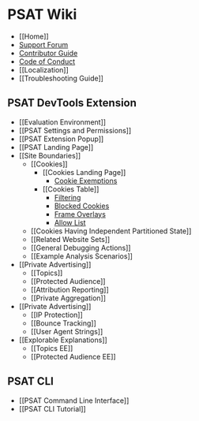 # PSAT Wiki

- [[Home]]
- [Support Forum](https://github.com/GoogleChromeLabs/ps-analysis-tool/discussions/categories/support-forum)
- [Contributor Guide](https://github.com/GoogleChromeLabs/ps-analysis-tool/blob/master/docs/CONTRIBUTING.md)
- [Code of Conduct](https://github.com/GoogleChromeLabs/ps-analysis-tool/blob/master/docs/code-of-conduct.md)
- [[Localization]]
- [[Troubleshooting Guide]]

## PSAT DevTools Extension

- [[Evaluation Environment]]
- [[PSAT Settings and Permissions]]
- [[PSAT Extension Popup]]
- [[PSAT Landing Page]]
- [[Site Boundaries]]
  - [[Cookies]]
    - [[Cookies Landing Page]]
      - [Cookie Exemptions](https://github.com/GoogleChromeLabs/ps-analysis-tool/wiki/Cookies-Landing-Page#cookie-exemptions)
    - [[Cookies Table]]
      - [Filtering](https://github.com/GoogleChromeLabs/ps-analysis-tool/wiki/Cookies-Table#filtering)
      - [Blocked Cookies](https://github.com/GoogleChromeLabs/ps-analysis-tool/wiki/Cookies-Table#blocked-cookies)
      - [Frame Overlays](https://github.com/GoogleChromeLabs/ps-analysis-tool/wiki/Cookies-Table#frame-overlays)
      - [Allow List](https://github.com/GoogleChromeLabs/ps-analysis-tool/wiki/Cookies-Table#allow-cookies-for-specific-domains-during-browsing-sessions)
  - [[Cookies Having Independent Partitioned State]]
  - [[Related Website Sets]]
  - [[General Debugging Actions]]
  - [[Example Analysis Scenarios]]
- [[Private Advertising]]
  - [[Topics]]
  - [[Protected Audience]]
  - [[Attribution Reporting]]
  - [[Private Aggregation]]
- [[Private Advertising]]
  - [[IP Protection]]
  - [[Bounce Tracking]]
  - [[User Agent Strings]]
- [[Explorable Explanations]]
  - [[Topics EE]]
  - [[Protected Audience EE]]

## PSAT CLI

- [[PSAT Command Line Interface]]
- [[PSAT CLI Tutorial]]
